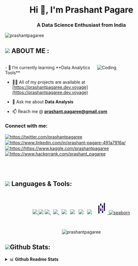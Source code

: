 <!-- MASTER PIC -->

<h1 align="center">Hi 👋, I'm Prashant Pagare</h1>
<h3 align="center">A Data Science Enthusiast from India</h3>

<p align="left"> <img src="https://komarev.com/ghpvc/?username=prashantpagaree&label=Profile%20views&color=0e75b6&style=flat" alt="prashantpagaree" /> </p>
<!-- ABOUT ME -->
<!-- INSERTING GIF ON RIGHT HAND SIDE AFTER ABOUT ME  -->
<h2 dir="auto"><img src="https://camo.githubusercontent.com/63371d36886ee658f5a97401f393e1ab1684b2fd3de674b8f5efc7d410b2a3d0/68747470733a2f2f6d656469612e67697068792e636f6d2f6d656469612f57556c706c634d704f43456d5447427442572f67697068792e676966" width="25" data-animated-image="" ></a> <strong>ABOUT ME :</strong></h2>
<br>
<img align = "right" alt = "Coding" width = "200" src = "https://media.giphy.com/media/3oKIPEqDGUULpEU0aQ/giphy.gif">
- 🌱 I’m currently learning **Data Analytics Tools**

- 👨‍💻 All of my projects are available at [https://prashantpagaree.dev.voyage](https://prashantpagaree.dev.voyage)

- 💬 Ask me about **Data Analysis**

- 📫 Reach me @ **prashant.pagaree@gmail.com**

<h3 align="left">Connect with me:</h3>
<p align="left">
<a href="https://twitter.com/prashantpagaree" target="blank"><img align="center" src="https://raw.githubusercontent.com/rahuldkjain/github-profile-readme-generator/master/src/images/icons/Social/twitter.svg" alt="https://twitter.com/prashantpagaree" height="30" width="40" /></a>
<a href="https://linkedin.com/in/prashant-pagare-491a7916a/" target="blank"><img align="center" src="https://raw.githubusercontent.com/rahuldkjain/github-profile-readme-generator/master/src/images/icons/Social/linked-in-alt.svg" alt="https://www.linkedin.com/in/prashant-pagare-491a7916a/" height="30" width="40" /></a>
<a href="https://kaggle.com/prashantpagaree" target="blank"><img align="center" src="https://raw.githubusercontent.com/rahuldkjain/github-profile-readme-generator/master/src/images/icons/Social/kaggle.svg" alt="https://https://www.kaggle.com/prashantpagaree" height="30" width="40" /></a>
<a href="https://www.hackerrank.com/prashant_pagaree" target="blank"><img align="center" src="https://raw.githubusercontent.com/rahuldkjain/github-profile-readme-generator/master/src/images/icons/Social/hackerrank.svg" alt="https://www.hackerrank.com/prashant_pagaree" height="30" width="40" /></a>
</p>

<!--Code For Language and Tool-->
<br>
<br>
<h2 dir="auto"><img src="https://camo.githubusercontent.com/b429fd0344f4072885b19923f824d4616893261e9d7cc2afb62f85224caca070/68747470733a2f2f6d656469612e67697068792e636f6d2f6d656469612f6a32704f476547594b65327843434b7766692f67697068792e676966" width="40" data-animated-image="" </a> <strong>Languages &amp; Tools:</strong></h2>
<br>
<!--Code For Inserting Icon Of Languages and Tools-->

<p align="center">  
    <a href="https://www.python.org" target="_blank"> <img src="https://img.icons8.com/color/48/000000/python.png"/> </a> 
    <a href="https://www.tableau.com/" target="_blank"> <img src="https://img.icons8.com/color/48/000000/tableau-software.png"/></a> 
    <a style="padding-right:8px;" href="https://www.mysql.com/" target="_blank"> <img src="https://img.icons8.com/fluent/50/000000/mysql-logo.png"/> </a>
    <a style="padding-right:8px;" href="https://www.microsoft.com/en-in/microsoft-365/excel" target="_blank"><img src="https://img.icons8.com/fluency/48/000000/microsoft-excel-2019.png"/> </a>
    <a style="padding-right:8px;" href="https://www.microsoft.com/en-us/microsoft-365/powerpoint" target="_blank"> <img src="https://img.icons8.com/color/48/000000/microsoft-powerpoint-2019--v1.png"/></a>
    <a style="padding-right:8px;" href="https://www.microsoft.com/en-us/microsoft-365/word" target="_blank"> <img src="https://img.icons8.com/ios-filled/50/000000/ms-word.png"/></a>
    <a style="padding-right:8px;" href="https://www.google.com/sheets/about/" target="_blank"> <img src="https://img.icons8.com/color/48/000000/google-sheets.png"/></a>
    <a style="padding-right:8px;" href="https://www.microsoft.com/en-in/sql-server/sql-server-downloads" target="_blank"> <img src="https://img.icons8.com/color/48/000000/microsoft-sql-server.png"/></a>
    <a href="https://pandas.pydata.org/" target="_blank" rel="noreferrer"> <img src="https://raw.githubusercontent.com/devicons/devicon/2ae2a900d2f041da66e950e4d48052658d850630/icons/pandas/pandas-original.svg" alt="pandas" width="40" height="40"/> </a> 
    <a href="https://seaborn.pydata.org/" target="_blank" rel="noreferrer"> <img src="https://seaborn.pydata.org/_images/logo-mark-lightbg.svg" alt="seaborn" width="40" height="40"/> </a>

</p>
<br>

<!-- <p><img align="left" src="https://github-readme-stats.vercel.app/api/top-langs?username=prashantpagaree&show_icons=true&locale=en&layout=compact" alt="prashantpagaree" /></p>

<p>&nbsp;<img align="center" src="https://github-readme-stats.vercel.app/api?username=prashantpagaree&show_icons=true&locale=en" alt="prashantpagaree" /></p>

<p><img align="center" src="https://github-readme-streak-stats.herokuapp.com/?user=prashantpagaree?" alt="prashantpagaree" /></p> -->

<!-- STREAK CODE -->

  <p align="center"><img align="center" src="https://github-readme-streak-stats.herokuapp.com/?user=prashantpagaree&theme=black-ice&hide_border=true&stroke=0000&background=060A0CD0" alt="prashantpagaree" /></p>


<!-- GITHUB STAT CODE -->

<h2 dir="auto"><img src="https://camo.githubusercontent.com/6324b8a2d7c4e78c6271e5bdb479001f501fe1108cdd4a0563d5b08758feb0c4/68747470733a2f2f6d656469612e67697068792e636f6d2f6d656469612f5a434e36463346416b7773794f47553252532f67697068792e676966" width="60" data-animated-image="" <strong>Github Stats:</strong></h2>

<!-- 1st DROP DOWN -->

<details>
  <summary><g-emoji class="g-emoji" alias="bar_chart" fallback-src="https://github.githubassets.com/images/icons/emoji/unicode/1f4ca.png">📊</g-emoji> <b>Github Readme Stats</b></summary>
 <br>
<!--  <p align="center" dir="auto"><img width="430" align="center" src="https://github-readme-stats.vercel.app/api/top-langs?username=ankitv2524&show_icons=true&locale=en&layout=compact" alt="prashantpagaree" >
 <img align="center" src="https://github-readme-stats.vercel.app/api?username=ankitv2524&show_icons=true&locale=en" alt="prashantpagaree" /></p>
  <b>Note:</b> Top languages is only a metric of the languages my public code consists of and doesn't reflect experience or skill level.
</details> -->
    
<p align="center" dir="auto"><img width="430" align="center" src="https://github-readme-stats.vercel.app/api?username=prashantpagaree&show_icons=true&count_private=true&theme=react&hide_border=true&bg_color=0D1117" alt="prashantpagaree" >
 <img align="center" src="https://github-readme-stats.vercel.app/api/top-langs?username=prashantpagaree&langs_count=8&count_private=true&layout=compact&theme=react&hide_border=true&bg_color=0D1117" alt="prashantpagaree" /></p>
  <b>Note:</b> Top languages is only a metric of the languages my public code consists of and doesn't reflect experience or skill level.
</details>
